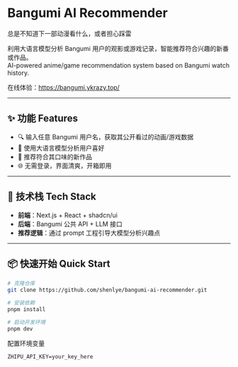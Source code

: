# Bangumi AI Recommender

总是不知道下一部动漫看什么，或者担心踩雷

利用大语言模型分析 Bangumi 用户的观影或游戏记录，智能推荐符合兴趣的新番或作品。  
AI-powered anime/game recommendation system based on Bangumi watch history.

在线体验：https://bangumi.ykrazy.top/

---

## ✨ 功能 Features

- 🔍 输入任意 Bangumi 用户名，获取其公开看过的动画/游戏数据
- 🤖 使用大语言模型分析用户喜好
- 🎯 推荐符合其口味的新作品
- 🌐 无需登录，界面清爽，开箱即用

---

## 🚀 技术栈 Tech Stack

- **前端**：Next.js + React + shadcn/ui
- **后端**：Bangumi 公共 API + LLM 接口
- **推荐逻辑**：通过 prompt 工程引导大模型分析兴趣点

---

## 📦 快速开始 Quick Start

```bash
# 克隆仓库
git clone https://github.com/shenlye/bangumi-ai-recommender.git

# 安装依赖
pnpm install

# 启动开发环境
pnpm dev
```

配置环境变量
```
ZHIPU_API_KEY=your_key_here
```
